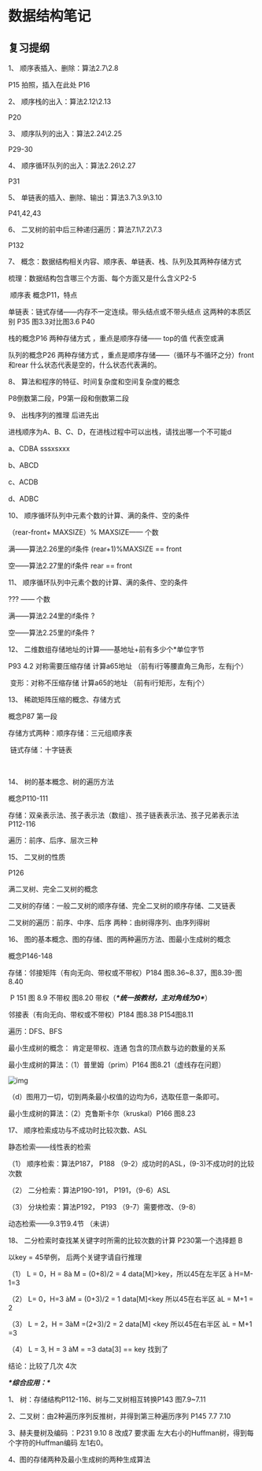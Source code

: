 # 数据结构笔记

## 复习提纲



1、 顺序表插入、删除：算法2.7\2.8

P15 拍照，插入在此处  P16

2、 顺序栈的出入：算法2.12\2.13

P20 

3、 顺序队列的出入：算法2.24\2.25

P29-30

4、 顺序循环队列的出入：算法2.26\2.27

P31

5、 单链表的插入、删除、输出：算法3.7\3.9\3.10

P41,42,43

6、 二叉树的前中后三种递归遍历：算法7.1\7.2\7.3

P132

7、 概念：数据结构相关内容、顺序表、单链表、栈、队列及其两种存储方式

梳理：数据结构包含哪三个方面、每个方面又是什么含义P2-5

​	顺序表 概念P11，特点

单链表：链式存储——内存不一定连续。带头结点或不带头结点  这两种的本质区别 P35 图3.3对比图3.6  P40

栈的概念P16  两种存储方式 ，重点是顺序存储—— top的值 代表空或满

队列的概念P26  两种存储方式 ，重点是顺序存储——（循环与不循环之分）front和rear  什么状态代表是空的，什么状态代表满的。

 

8、 算法和程序的特征、时间复杂度和空间复杂度的概念

P8倒数第二段，P9第一段和倒数第二段

 

9、 出栈序列的推理  后进先出

进栈顺序为A、B、C、D，在进栈过程中可以出栈，请找出哪一个不可能d

a、CDBA    sssxsxxx

b、ABCD

c、ACDB

d、ADBC

 

10、 顺序循环队列中元素个数的计算、满的条件、空的条件

（rear-front+ MAXSIZE）% MAXSIZE——  个数

满——算法2.26里的if条件    (rear+1)%MAXSIZE == front

空——算法2.27里的if条件    rear == front

11、 顺序循环队列中元素个数的计算、满的条件、空的条件

???  ——  个数

满——算法2.24里的if条件    ?

空——算法2.25里的if条件    ?

 

12、 二维数组存储地址的计算——基地址+前有多少个*单位字节

P93   4.2  对称需要压缩存储  计算a65地址  （前有i行等腰直角三角形，左有j个）

​    变形：对称不压缩存储  计算a65的地址  （前有i行矩形，左有j个）

13、 稀疏矩阵压缩的概念、存储方式

概念P87  第一段

存储方式两种：顺序存储：三元组顺序表

​			       链式存储：十字链表

​		

14、 树的基本概念、树的遍历方法

概念P110-111

存储：双亲表示法、孩子表示法（数组）、孩子链表表示法、孩子兄弟表示法P112-116

遍历：前序、后序、层次三种

 

15、 二叉树的性质

P126  

满二叉树、完全二叉树的概念

二叉树的存储：一般二叉树的顺序存储、完全二叉树的顺序存储、二叉链表

二叉树的遍历：前序、中序、后序    两种：由树得序列、由序列得树

 

16、 图的基本概念、图的存储、图的两种遍历方法、图最小生成树的概念

概念P146-148

存储：邻接矩阵（有向无向、带权或不带权）P184  图8.36~8.37，图8.39-图8.40

​    P 151 图 8.9  不带权  图8.20 带权（***\*统一按教材，主对角线为0\****）

   邻接表（有向无向、带权或不带权）P184 图8.38  P154图8.11

遍历：DFS、BFS

最小生成树的概念：  肯定是带权、连通    包含的顶点数与边的数量的关系

最小生成树的算法：（1）普里姆（prim）P164 图8.21（虚线存在问题）

![img](file:////tmp/wps-adian/ksohtml/wps2L8OrD.png) 

（d）图用刀一切，切到两条最小权值的边均为6，选取任意一条即可。

最小生成树的算法：（2）克鲁斯卡尔（kruskal）P166 图8.23

 

17、 顺序检索成功与不成功时比较次数、ASL

静态检索——线性表的检索

（1） 顺序检索：算法P187，   P188 （9-2）成功时的ASL，(9-3)不成功时的比较次数

（2） 二分检索：算法P190-191，   P191，（9-6）ASL

（3） 分块检索：算法P192，   P193 （9-7）需要修改、（9-8）

动态检索——9.3节9.4节 （未讲）

18、 二分检索时查找某关键字时所需的比较次数的计算 P230第一个选择题  B

以key = 45举例，  后两个关键字请自行推理

（1） L = 0，H = 8à M = (0+8)/2 = 4  data[M]>key，所以45在左半区 à H=M-1=3

（2） L= 0，H=3 àM = (0+3)/2 = 1  data[M]<key  所以45在右半区  àL = M+1 = 2

（3） L = 2，H = 3àM =(2+3)/2 = 2  data[M] <key 所以45在右半区  àL = M+1 =3

（4） L = 3, H = 3 àM =    =3   data[3] == key  找到了

结论：比较了几次  4次  

 

 

***\*综合应用：\****

1、 树：存储结构P112-116、树与二叉树相互转换P143 图7.9~7.11

2、二叉树：由2种遍历序列反推树，并得到第三种遍历序列  P145  7.7  7.10

3、赫夫曼树及编码 ：P231  9.10  8 改成7  要求画 左大右小的Huffman树，得到每个字符的Huffman编码 左1右0。

4、图的存储两种及最小生成树的两种生成算法